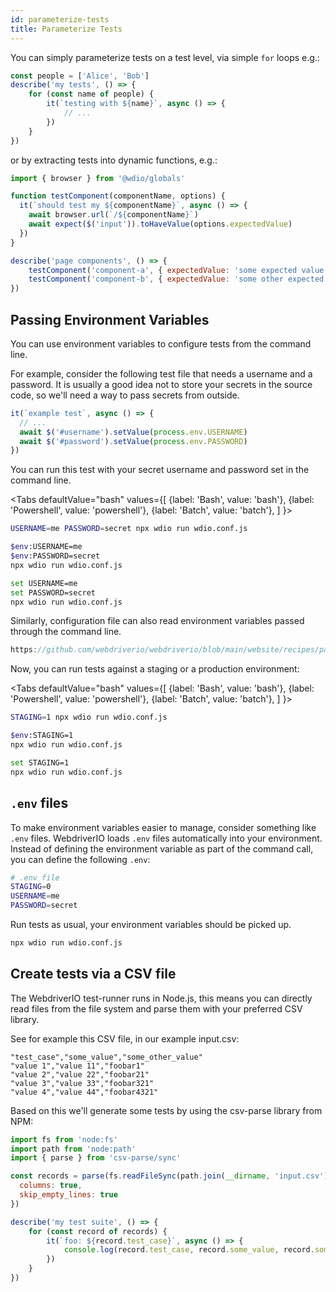 ```yaml
---
id: parameterize-tests
title: Parameterize Tests
---
```


You can simply parameterize tests on a test level, via simple `for` loops e.g.:

```ts title=example.spec.js
const people = ['Alice', 'Bob']
describe('my tests', () => {
    for (const name of people) {
        it(`testing with ${name}`, async () => {
            // ...
        })
    }
})
```

or by extracting tests into dynamic functions, e.g.:

```js title=dynamic.spec.js
import { browser } from '@wdio/globals'

function testComponent(componentName, options) {
  it(`should test my ${componentName}`, async () => {
    await browser.url(`/${componentName}`)
    await expect($('input')).toHaveValue(options.expectedValue)
  })
}

describe('page components', () => {
    testComponent('component-a', { expectedValue: 'some expected value' })
    testComponent('component-b', { expectedValue: 'some other expected value' })
})
```

## Passing Environment Variables

You can use environment variables to configure tests from the command line.

For example, consider the following test file that needs a username and a password. It is usually a good idea not to store your secrets in the source code, so we'll need a way to pass secrets from outside.

```ts title=example.spec.ts
it(`example test`, async () => {
  // ...
  await $('#username').setValue(process.env.USERNAME)
  await $('#password').setValue(process.env.PASSWORD)
})
```

You can run this test with your secret username and password set in the command line.

<Tabs
  defaultValue="bash"
  values={[
    {label: 'Bash', value: 'bash'},
 {label: 'Powershell', value: 'powershell'},
 {label: 'Batch', value: 'batch'},
 ]
}>
<TabItem value="bash">

```sh
USERNAME=me PASSWORD=secret npx wdio run wdio.conf.js
```

</TabItem>
<TabItem value="powershell">

```sh
$env:USERNAME=me
$env:PASSWORD=secret
npx wdio run wdio.conf.js
```

</TabItem>
<TabItem value="batch">

```sh
set USERNAME=me
set PASSWORD=secret
npx wdio run wdio.conf.js
```

</TabItem>
</Tabs>

Similarly, configuration file can also read environment variables passed through the command line.

```js reference useHTTPS
https://github.com/webdriverio/webdriverio/blob/main/website/recipes/parameterize.js
```

Now, you can run tests against a staging or a production environment:

<Tabs
  defaultValue="bash"
  values={[
    {label: 'Bash', value: 'bash'},
 {label: 'Powershell', value: 'powershell'},
 {label: 'Batch', value: 'batch'},
 ]
}>
<TabItem value="bash">

```sh
STAGING=1 npx wdio run wdio.conf.js
```

</TabItem>
<TabItem value="powershell">

```sh
$env:STAGING=1
npx wdio run wdio.conf.js
```

</TabItem>
<TabItem value="batch">

```sh
set STAGING=1
npx wdio run wdio.conf.js
```

</TabItem>
</Tabs>

## `.env` files

To make environment variables easier to manage, consider something like `.env` files. WebdriverIO loads `.env` files automatically into your environment. Instead of defining the environment variable as part of the command call, you can define the following `.env`:

```bash title=".env"
# .env file
STAGING=0
USERNAME=me
PASSWORD=secret
```

Run tests as usual, your environment variables should be picked up.

```sh
npx wdio run wdio.conf.js
```

## Create tests via a CSV file

The WebdriverIO test-runner runs in Node.js, this means you can directly read files from the file system and parse them with your preferred CSV library.

See for example this CSV file, in our example input.csv:

```csv
"test_case","some_value","some_other_value"
"value 1","value 11","foobar1"
"value 2","value 22","foobar21"
"value 3","value 33","foobar321"
"value 4","value 44","foobar4321"
```

Based on this we'll generate some tests by using the csv-parse library from NPM:

```js title=test.spec.ts
import fs from 'node:fs'
import path from 'node:path'
import { parse } from 'csv-parse/sync'

const records = parse(fs.readFileSync(path.join(__dirname, 'input.csv')), {
  columns: true,
  skip_empty_lines: true
})

describe('my test suite', () => {
    for (const record of records) {
        it(`foo: ${record.test_case}`, async () => {
            console.log(record.test_case, record.some_value, record.some_other_value)
        })
    }
})
```
